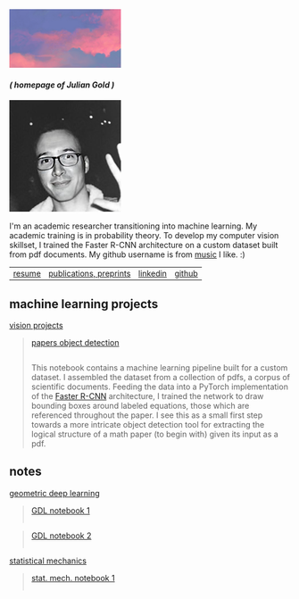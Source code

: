 <img src="gold_a_sky.jpg" alt="" width="200"/>

#### _( homepage of Julian Gold )_

<img src="gold_head.jpg" alt="" width="200"/>

I'm an academic researcher transitioning into machine learning. My academic training is in probability
theory. To develop my computer vision skillset, I trained the Faster R-CNN architecture on a custom dataset built from pdf documents. My github username is from [music](https://en.wikipedia.org/wiki/Hounds_of_Love) I like. :)

| | | | |
|---|---|---|---|
| [resume](https://the-ninth-wave.github.io/gold_resume.pdf) | [publications, preprints](https://the-ninth-wave.github.io/papers/) | [linkedin](https://www.linkedin.com/in/julian-gold) | [github](https://github.com/the-ninth-wave) |

## machine learning projects


[vision projects](https://the-ninth-wave.github.io/vision-projects) 

> [papers object detection](https://the-ninth-wave.github.io/vision-projects/jupyter/2021/10/21/math-papers-v17.html) <pre></pre> This notebook contains a machine learning pipeline built for a custom dataset. I assembled the dataset from a collection of pdfs, a corpus of scientific documents. Feeding the data into a PyTorch implementation of the [Faster R-CNN](https://towardsdatascience.com/faster-rcnn-object-detection-f865e5ed7fc4) architecture, I trained the network to draw bounding boxes around labeled equations, those which are referenced throughout the paper. I see this as a small first step towards a more intricate object detection tool for extracting the logical structure of a math paper (to begin with) given its input as a pdf.

## notes

[geometric deep learning](https://the-ninth-wave.github.io/geometric-deep-learning)

> [GDL notebook 1](https://the-ninth-wave.github.io/geometric-deep-learning/jupyter/2021/10/21/GDL1.html) <pre></pre>

> [GDL notebook 2](https://the-ninth-wave.github.io/geometric-deep-learning/jupyter/2021/10/24/GDL2.html) <pre></pre>

[statistical mechanics](https://the-ninth-wave.github.io/stat-mech)

> [stat. mech. notebook 1](https://the-ninth-wave.github.io/stat-mech/jupyter/2019/04/01/M450-Lec1.html) <pre></pre>

